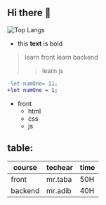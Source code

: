 ## Hi there 👋

![Top Langs](https://github-readme-stats.vercel.app/api/top-langs/?username=nargesz13&hide_progress=true)

- this **text** is bold
> learn front
> learn backend
>> learn js
```diff
-let numOne= 11;
+let numOne = 1;
```
- front
    - html
    - css
    - js
## table:
| course | techear | time |
|--|--|--|
| front | mr.taba | 50H |
| backend | mr.adib | 40H |
 
